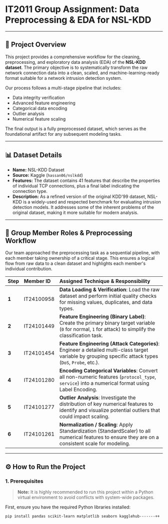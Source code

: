 # IT2011 Group Assignment: Data Preprocessing & EDA for NSL-KDD

---

## 🚀 Project Overview

This project provides a comprehensive workflow for the cleaning, preprocessing, and exploratory data analysis (EDA) of the **NSL-KDD dataset**. The primary objective is to systematically transform the raw network connection data into a clean, scaled, and machine-learning-ready format suitable for a network intrusion detection system.

Our process follows a multi-stage pipeline that includes:
* Data integrity verification
* Advanced feature engineering
* Categorical data encoding
* Outlier analysis
* Numerical feature scaling

The final output is a fully preprocessed dataset, which serves as the foundational artifact for any subsequent modeling tasks.

---

## 📊 Dataset Details

* **Name:** NSL-KDD Dataset
* **Source:** Kaggle (`hassan06/nslkdd`)
* **Features:** The dataset contains 41 features that describe the properties of individual TCP connections, plus a final label indicating the connection type.
* **Description:** As a refined version of the original KDD'99 dataset, NSL-KDD is a widely-used and respected benchmark for evaluating intrusion detection models. It addresses some of the inherent problems of the original dataset, making it more suitable for modern analysis.

---

## 👥 Group Member Roles & Preprocessing Workflow

Our team approached the preprocessing task as a sequential pipeline, with each member taking ownership of a critical stage. This ensures a logical flow from raw data to a clean dataset and highlights each member's individual contribution.

| Step  | Member ID  | Assigned Technique & Responsibility                                                                                                                  |
|:------|:-----------|:-----------------------------------------------------------------------------------------------------------------------------------------------------|
| **1** | IT24100958 | **Data Loading & Verification**: Load the raw dataset and perform initial quality checks for missing values, duplicates, and data types.                |
| **2** | IT24101449 | **Feature Engineering (Binary Label)**: Create the primary binary target variable (`0` for normal, `1` for attack) to simplify the classification task. |
| **3** | IT24101454 | **Feature Engineering (Attack Categories)**: Engineer a detailed multi-class target variable by grouping specific attack types (`DoS`, `Probe`, etc.). |
| **4** | IT24101280 | **Encoding Categorical Variables**: Convert all non-numeric features (`protocol_type`, `service`) into a numerical format using Label Encoding.      |
| **5** | IT24101277 | **Outlier Analysis**: Investigate the distribution of key numerical features to identify and visualize potential outliers that could impact scaling. |
| **6** | IT24101261 | **Normalization / Scaling**: Apply Standardization (StandardScaler) to all numerical features to ensure they are on a consistent scale for modeling.      |

---

## ⚙️ How to Run the Project

### 1. Prerequisites

> **Note:** It is highly recommended to run this project within a Python virtual environment to avoid conflicts with system-wide packages.

First, ensure you have the required Python libraries installed:
```bash
pip install pandas scikit-learn matplotlib seaborn kagglehub-------++
